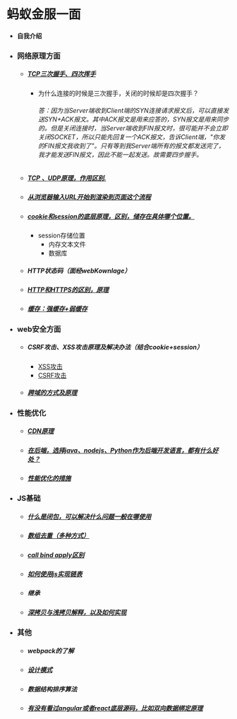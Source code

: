 # 蚂蚁金服一面
- #### 自我介绍

- ### 网络原理方面

  - ##### [TCP三次握手、四次挥手](https://baijiahao.baidu.com/s?id=1596016296668694374&wfr=spider&for=pc)

    - 为什么连接的时候是三次握手，关闭的时候却是四次握手？

      ###### 答：因为当Server端收到Client端的SYN连接请求报文后，可以直接发送SYN+ACK报文。其中ACK报文是用来应答的，SYN报文是用来同步的。但是关闭连接时，当Server端收到FIN报文时，很可能并不会立即关闭SOCKET，所以只能先回复一个ACK报文，告诉Client端，"你发的FIN报文我收到了"。只有等到我Server端所有的报文都发送完了，我才能发送FIN报文，因此不能一起发送。故需要四步握手。

  - ##### [TCP 、UDP原理，作用区别.](https://www.cnblogs.com/xiaomayizoe/p/5258754.html)

  - ##### [从浏览器输入URL开始到渲染到页面这个流程](https://www.cnblogs.com/KevinGeorge/p/10198505.html)

  - ##### [cookie和session的底层原理，区别，储存在具体哪个位置。](https://www.cnblogs.com/endlessdream/p/4699273.html)

    - session存储位置
      - 内存文本文件
      - 数据库

  - ##### HTTP状态码（面经webKownlage）

  - ##### [HTTP和HTTPS的区别，原理](https://www.cnblogs.com/wudaoyongchang/p/6253451.html)

  - ##### [缓存：强缓存+弱缓存](https://segmentfault.com/a/1190000008956069)

- ### web安全方面

  - ##### CSRF攻击、XSS攻击原理及解决办法（结合cookie+session）

    - [XSS攻击](https://www.jianshu.com/p/630363a28549)
    - [CSRF攻击](https://www.cnblogs.com/phpstudy2015-6/p/6771239.html)

  - ##### [跨域的方式及原理](https://segmentfault.com/a/1190000011145364)

- ### 性能优化

  - ##### [CDN原理](https://www.cnblogs.com/Ron-Zheng/p/webclientCdn.html)

  - ##### [在后端，选择java、nodejs、Python作为后端开发语言，都有什么好处？](https://blog.csdn.net/herobacking/article/details/82721242)

  - ##### [性能优化的措施](https://www.cnblogs.com/MarcoHan/p/5295398.html)

- ### JS基础

  - ##### [什么是闭包，可以解决什么问题一般在哪使用](https://www.cnblogs.com/171220-barney/p/8552370.html)


  - ##### [数组去重（多种方式）](https://blog.csdn.net/qq_38989725/article/details/81006998)

  - ##### [call  bind   apply区别](https://blog.csdn.net/wyyandyou_6/article/details/81488103)

  - ##### [如何使用js实现链表](https://www.cnblogs.com/EganZhang/p/6594830.html)

  - ##### 继承

  - ##### [深拷贝与浅拷贝解释，以及如何实现](https://www.cnblogs.com/echolun/p/7889848.html)

- ### 其他

  - ##### webpack的了解

  - ##### [设计模式](https://www.cnblogs.com/yangguoe/p/8459312.html)


  - ##### 数据结构排序算法

  - ##### [有没有看过angular或者react底层源码，比如双向数据绑定原理](https://blog.csdn.net/momdiy/article/details/78856878)

